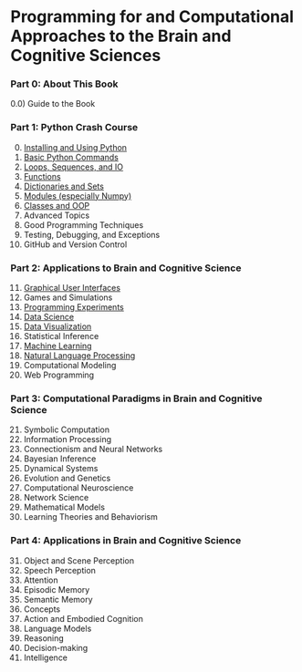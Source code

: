 # Programming for and Computational Approaches to the Brain and Cognitive Sciences

### Part 0: About This Book
0.0) Guide to the Book

### Part 1: Python Crash Course

0) [Installing and Using Python](CH00/0.0.%20Installing%20Python.md)
1) [Basic Python Commands](CH01/1.0.%20Python%20Statements%20&%20Expressions.md)
2) [Loops, Sequences, and IO](CH02/2.0%20The%20For%20Loop.md)
3) [Functions](CH03/3.0%20Functions.md)
4) [Dictionaries and Sets](CH04/4.0.%20Sets.md)
5) [Modules (especially Numpy)](CH05/5.0.%20Core%20Python%20Modules.md)
6) [Classes and OOP](CH06/6.0.%20Classes%20and%20OOP.md)
7) Advanced Topics
8) Good Programming Techniques
9) Testing, Debugging, and Exceptions
10) GitHub and Version Control

### Part 2: Applications to Brain and Cognitive Science<br>

11) [Graphical User Interfaces](CH11/11.0.%20Graphical%20User%20Interfaces.md)
12) Games and Simulations
13) [Programming Experiments](CH13/13.0.%20Creating%20Experiments.md)
14) [Data Science](CH14/14.0.%20Data%20Analysis%20and%20Dataframes.md)
15) [Data Visualization](CH15/15.0.%20Data%20Visualization.md)
16) Statistical Inference
17) [Machine Learning](CH17/17.0.%20Machine%20Learning.md)
18) [Natural Language Processing](CH18/18.0.%20Natural%20Language%20Processing.md)
19) Computational Modeling
20) Web Programming

### Part 3: Computational Paradigms in Brain and Cognitive Science
21) Symbolic Computation
22) Information Processing
23) Connectionism and Neural Networks
24) Bayesian Inference
25) Dynamical Systems
26) Evolution and Genetics
27) Computational Neuroscience
28) Network Science
29) Mathematical Models
30) Learning Theories and Behaviorism

### Part 4: Applications in Brain and Cognitive Science
31) Object and Scene Perception
32) Speech Perception
33) Attention
34) Episodic Memory
34) Semantic Memory
35) Concepts
36) Action and Embodied Cognition
37) Language Models
38) Reasoning
39) Decision-making
40) Intelligence

